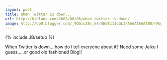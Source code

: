 ```yaml
---
layout: post
title: When Twitter is down...
url: http://kinlane.com/2008/06/06/when-twitter-is-down/
image: http://bp0.blogger.com/_9OGzs28s_k4/SEmTz11qGLI/AAAAAAAAA08/nMojAY0RUIQ/s320/Twitter+Down.jpg
---
```

{% include JB/setup %}
<p>
     <a onblur="try {parent.deselectBloggerImageGracefully();} catch(e) {}" href="http://bp0.blogger.com/_9OGzs28s_k4/SEmTz11qGLI/AAAAAAAAA08/nMojAY0RUIQ/s1600-h/Twitter+Down.jpg"><img class="c1" src="http://bp0.blogger.com/_9OGzs28s_k4/SEmTz11qGLI/AAAAAAAAA08/nMojAY0RUIQ/s320/Twitter+Down.jpg" alt="" id="BLOGGER_PHOTO_ID_5208856962865436850" border="0" /></a>
     <br />
     When Twitter is down....how do I tell everyone about it? Need some Jaiku I guess.....or good old fashioned Blog!!
</p>